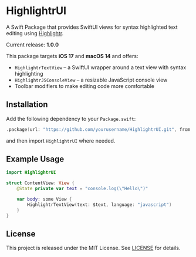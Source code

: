 # HighlightrUI

A Swift Package that provides SwiftUI views for syntax highlighted text editing using [Highlightr](https://github.com/raspu/Highlightr).

Current release: **1.0.0**

This package targets **iOS 17** and **macOS 14** and offers:

- `HighlightrTextView` &ndash; a SwiftUI wrapper around a text view with syntax highlighting
- `HighlightrJSConsoleView` &ndash; a resizable JavaScript console view
- Toolbar modifiers to make editing code more comfortable

## Installation

Add the following dependency to your `Package.swift`:

```swift
.package(url: "https://github.com/yourusername/HighlightrUI.git", from: "1.0.0")
```

and then import `HighlightrUI` where needed.

## Example Usage

```swift
import HighlightrUI

struct ContentView: View {
    @State private var text = "console.log(\"Hello\")"

    var body: some View {
        HighlightrTextView(text: $text, language: "javascript")
    }
}
```

## License

This project is released under the MIT License. See [LICENSE](LICENSE) for details.
